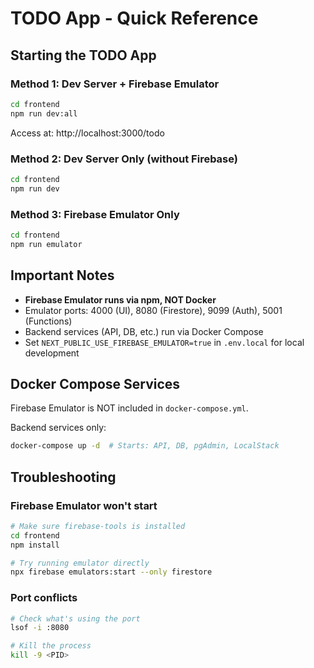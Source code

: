 # TODO App - Quick Reference

## Starting the TODO App

### Method 1: Dev Server + Firebase Emulator
```bash
cd frontend
npm run dev:all
```
Access at: http://localhost:3000/todo

### Method 2: Dev Server Only (without Firebase)
```bash
cd frontend
npm run dev
```

### Method 3: Firebase Emulator Only
```bash
cd frontend
npm run emulator
```

## Important Notes

- **Firebase Emulator runs via npm, NOT Docker**
- Emulator ports: 4000 (UI), 8080 (Firestore), 9099 (Auth), 5001 (Functions)
- Backend services (API, DB, etc.) run via Docker Compose
- Set `NEXT_PUBLIC_USE_FIREBASE_EMULATOR=true` in `.env.local` for local development

## Docker Compose Services

Firebase Emulator is NOT included in `docker-compose.yml`.

Backend services only:
```bash
docker-compose up -d  # Starts: API, DB, pgAdmin, LocalStack
```

## Troubleshooting

### Firebase Emulator won't start
```bash
# Make sure firebase-tools is installed
cd frontend
npm install

# Try running emulator directly
npx firebase emulators:start --only firestore
```

### Port conflicts
```bash
# Check what's using the port
lsof -i :8080

# Kill the process
kill -9 <PID>
```
